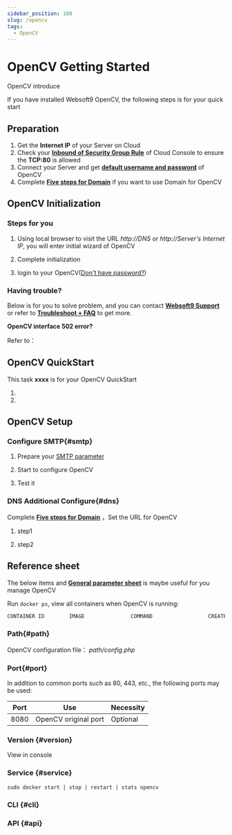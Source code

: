 ```yaml
---
sidebar_position: 100
slug: /opencv
tags:
  - OpenCV
---
```


# OpenCV Getting Started

OpenCV introduce

If you have installed Websoft9 OpenCV, the following steps is for your quick start

## Preparation

1. Get the **Internet IP** of your Server on Cloud
2. Check your **[Inbound of Security Group Rule](./administrator/firewall#security)** of Cloud Console to ensure the **TCP:80** is allowed
3. Connect your Server and get **[default username and password](./user/credentials)** of OpenCV
4. Complete **[Five steps for Domain](./administrator/domain_step)** if you want to use Domain for OpenCV

## OpenCV Initialization

### Steps for you

1. Using local browser to visit the URL *http://DNS* or *http://Server's Internet IP*, you will enter initial wizard of OpenCV

2. Complete initialization

3. login to your OpenCV([Don't have password?](./user/credentials))

### Having trouble?

Below is for you to solve problem, and you can contact **[Websoft9 Support](./helpdesk)** or refer to **[Troubleshoot + FAQ](./faq#setup)** to get more.  

**OpenCV interface 502 error?**  

Refer to：

## OpenCV QuickStart

This task **xxxx** is for your OpenCV QuickStart

1. 

2.  

## OpenCV Setup

### Configure  SMTP{#smtp}

1. Prepare your [SMTP parameter](./administrator/smtp)

2. Start to configure OpenCV

3. Test it

### DNS Additional Configure{#dns}

Complete **[Five steps for Domain](./administrator/domain_step)** ，Set the URL for OpenCV  

1. step1

2. step2

## Reference sheet

The below items and **[General parameter sheet](./administrator/parameter)** is maybe useful for you manage OpenCV

Run `docker ps`, view all containers when OpenCV is running:  

```bash
CONTAINER ID        IMAGE               COMMAND                  CREATED             STATUS              PORTS                                NAMES
```

### Path{#path}

OpenCV configuration file： *path/config.php*    

### Port{#port}

In addition to common ports such as 80, 443, etc., the following ports may be used:

| Port | Use                                          | Necessity |
| ------ | --------------------------------------------- | ------ |
| 8080   | OpenCV original port	 | Optional   |

### Version {#version}

View in console

### Service {#service}

```shell
sudo docker start | stop | restart | stats opencv
```

### CLI {#cli}

### API {#api}